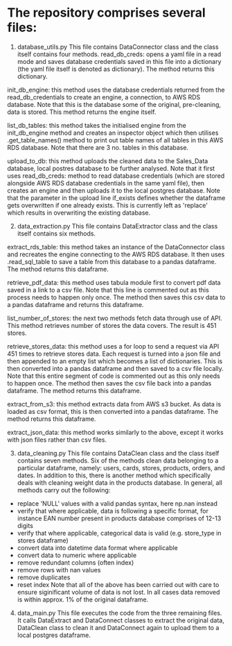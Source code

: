 # The repository comprises several files:

1. database_utils.py
This file contains DataConnector class and the class itself contains four methods.
read_db_creds: opens a yaml file in a read mode and saves database credentials saved in this file into a dictionary (the yaml file itself is denoted as dictionary). The method returns this dictionary.

init_db_engine: this method uses the database credentials returned from the read_db_credentials to create an engine, a connection, to AWS RDS database. Note that this is the database some of the original, pre-cleaning, data is stored. This method returns the engine itself.

list_db_tables: this method takes the initialised engine from the init_db_engine method and creates an inspector object which then utilises .get_table_names() method to print out table names of all tables in this AWS RDS database. Note that there are 3 no. tables in this database.

upload_to_db: this method uploads the cleaned data to the Sales_Data database, local postres database to be further analysed. Note that it first uses 
read_db_creds: method to read database credentials (which are stored alongside AWS RDS database credentials in the same yaml file), then creates an engine and then uploads it to the local postgres database. Note that the parameter in the upload line if_exists defines whether the dataframe gets overwritten if one already exists. This is currently left as 'replace' which results in overwriting the existing database. 

2. data_extraction.py
This file contains DataExtractor class and the class itself contains six methods.

extract_rds_table: this method takes an instance of the DataConnector class and recreates the engine connecting to the AWS RDS database. It then uses .read_sql_table to save a table from this database to a pandas dataframe. The method returns this dataframe.

retrieve_pdf_data: this method uses tabula module first to convert pdf data saved in a link to a csv file. Note that this line is commented out as this process needs to happen only once. The method then saves this csv data to a pandas dataframe and returns this dataframe.

list_number_of_stores: the next two methods fetch data through use of API. This method retrieves number of stores the data covers. The result is 451 stores.

retrieve_stores_data: this method uses a for loop to send a request via API 451 times to retrieve stores data. Each request is turned into a json file and then appended to an empty list which becomes a list of dictionaries. This is then converted into a pandas dataframe and then saved to a csv file locally. Note that this entire segment of code is commented out as this only needs to happen once. The method then saves the csv file back into a pandas dataframe. The method returns this dataframe.

extract_from_s3: this method extracts data from AWS s3 bucket. As data is loaded as csv format, this is then converted into a pandas dataframe. The method returns this dataframe.

extract_json_data: this method works similarly to the above, except it works with json files rather than csv files.

3. data_cleaning.py
This file contains DataClean class and the class itself contains seven methods. Six of the methods clean data belonging to a particular dataframe, namely: users, cards, stores, products, orders, and dates. In addition to this, there is another method which specifically deals with cleaning weight data in the products database. 
In general, all methods carry out the following:
- replace 'NULL' values with a valid pandas syntax, here np.nan instead
- verify that where applicable, data is following a specific format, for instance EAN number present in products database comprises of 12-13 digits
- verify that where applicable, categorical data is valid (e.g. store_type in stores dataframe)
- convert data into datetime data format where applicable
- convert data to numeric where applicable
- remove redundant columns (often index)
- remove rows with nan values
- remove duplicates
- reset index
Note that all of the above has been carried out with care to ensure siginificant volume of data is not lost. In all cases data removed is within approx. 1% of the original dataframe.

4. data_main.py
This file executes the code from the three remaining files. It calls DataExtract and DataConnect classes to extract the original data, DataClean class to clean it and DataConnect again to upload them to a local postgres dataframe.